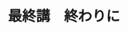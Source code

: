 ---
publishDate: 2025-08-26
title: "最終講　終わりに"
image: '~/assets/images/mountain.png'
category: "フランス語超入門"
tags:
- フランス語
---